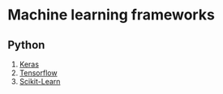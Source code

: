 # Machine learning frameworks
## Python
1. [Keras](https://keras.io/)
2. [Tensorflow](https://www.tensorflow.org/)
3. [Scikit-Learn](https://scikit-learn.org)
